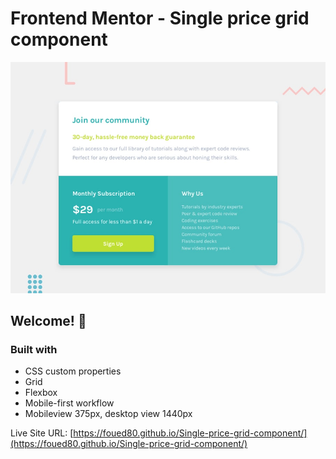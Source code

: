 # Frontend Mentor - Single price grid component

![Design preview for the Single price grid component coding challenge](./design/desktop-preview.jpg)

## Welcome! 👋


### Built with


- CSS custom properties
- Grid
- Flexbox
- Mobile-first workflow
- Mobileview 375px, desktop view 1440px

Live Site URL: [https://foued80.github.io/Single-price-grid-component/](https://foued80.github.io/Single-price-grid-component/)








